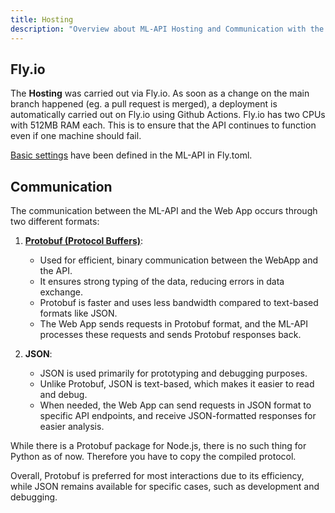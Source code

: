 ```yaml
---
title: Hosting
description: "Overview about ML-API Hosting and Communication with the WebApp"
---
```


## Fly.io

The **Hosting** was carried out via Fly.io. As soon as a change on the main branch happened (eg. a pull request is merged), a deployment is automatically carried out on Fly.io using Github Actions. Fly.io has two CPUs with 512MB RAM each. This is to ensure that the API continues to function even if one machine should fail.

[Basic settings](https://fly.io/docs/reference/configuration/) have been defined in the ML-API in Fly.toml.

## Communication

The communication between the ML-API and the Web App occurs through two different formats:

1. **[Protobuf (Protocol Buffers)](https://github.com/pgenergy/Protocol/blob/main/proto/Energyleaf-ML.proto)**:
    - Used for efficient, binary communication between the WebApp and the API.
    - It ensures strong typing of the data, reducing errors in data exchange.
    - Protobuf is faster and uses less bandwidth compared to text-based formats like JSON.
    - The Web App sends requests in Protobuf format, and the ML-API processes these requests and sends Protobuf responses back.

2. **JSON**:
    - JSON is used primarily for prototyping and debugging purposes.
    - Unlike Protobuf, JSON is text-based, which makes it easier to read and debug.
    - When needed, the Web App can send requests in JSON format to specific API endpoints, and receive JSON-formatted responses for easier analysis.

While there is a Protobuf package for Node.js, there is no such thing for Python as of now. Therefore you have to copy the compiled protocol.

Overall, Protobuf is preferred for most interactions due to its efficiency, while JSON remains available for specific cases, such as development and debugging.